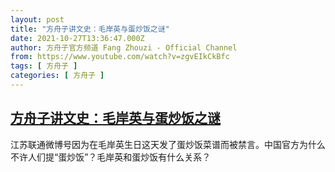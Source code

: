 ```yaml
---
layout: post
title: "方舟子讲文史：毛岸英与蛋炒饭之谜"
date: 2021-10-27T13:36:47.000Z
author: 方舟子官方频道 Fang Zhouzi - Official Channel
from: https://www.youtube.com/watch?v=zgvEIkCkBfc
tags: [ 方舟子 ]
categories: [ 方舟子 ]
---
```

<!--1635341807000-->
[方舟子讲文史：毛岸英与蛋炒饭之谜](https://www.youtube.com/watch?v=zgvEIkCkBfc)
------

<div>
江苏联通微博号因为在毛岸英生日这天发了蛋炒饭菜谱而被禁言。中国官方为什么不许人们提“蛋炒饭”？毛岸英和蛋炒饭有什么关系？
</div>
